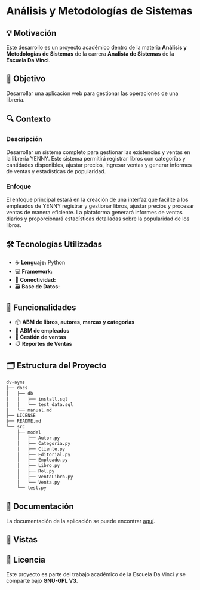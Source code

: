 # Análisis y Metodologías de Sistemas

## 💡 Motivación

Este desarrollo es un proyecto académico dentro de la materia **Análisis y Metodologías de Sistemas** de la carrera **Analista de Sistemas** de la **Escuela Da Vinci**.

## 🎯 Objetivo

Desarrollar una aplicación web para gestionar las operaciones de una librería.

## 🔍 Contexto

### Descripción

Desarrollar un sistema completo para gestionar las existencias y ventas en la librería YENNY. Este sistema permitirá registrar libros con categorías y cantidades disponibles, ajustar precios, ingresar ventas y generar informes de ventas y estadísticas de popularidad.

### Enfoque

El enfoque principal estará en la creación de una interfaz que facilite a los empleados de YENNY registrar y gestionar libros, ajustar precios y procesar ventas de manera eficiente. La plataforma generará informes de ventas diarios y proporcionará estadísticas detalladas sobre la popularidad de los libros.

## 🛠️ Tecnologías Utilizadas

- ☕ **Lenguaje:** Python
- 💻 **Framework:**
- 🔗 **Conectividad:**
- 🗃️ **Base de Datos:**

## 📱 Funcionalidades

- 📦 **ABM de libros, autores, marcas y categorias**
- 👥 **ABM de empleados**
- 🛒 **Gestión de ventas**
- 📋 **Reportes de Ventas**

## 🗂️ Estructura del Proyecto

```bash
dv-ayms
├── docs
│   ├── db
│   │   ├── install.sql
│   │   └── test_data.sql
│   └── manual.md
├── LICENSE
├── README.md
└── src
    ├── model
    │   ├── Autor.py
    │   ├── Categoria.py
    │   ├── Cliente.py
    │   ├── Editorial.py
    │   ├── Empleado.py
    │   ├── Libro.py
    │   ├── Rol.py
    │   ├── VentaLibro.py
    │   └── Venta.py
    └── test.py
```

## 💼 Documentación

La documentación de la aplicación se puede encontrar [aquí](./docs/manual.md).

## 📸 Vistas

## 📄 Licencia

Este proyecto es parte del trabajo académico de la Escuela Da Vinci y se comparte bajo **GNU-GPL V3**.
